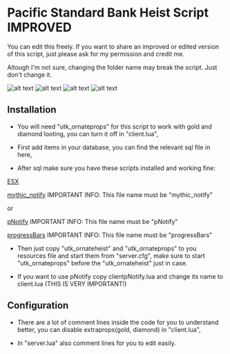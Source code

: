 # Pacific Standard Bank Heist Script IMPROVED

You can edit this freely. If you want to share an improved or edited version of this script, just please ask for my permission and credit me.

Altough I'm not sure, changing the folder name may break the script. Just don't change it.

![alt text](https://forum.cfx.re/uploads/default/optimized/4X/b/5/0/b500c4fc5d974eb30f43c3578cdfe8d7e2974c46_2_514x500.png)
![alt text](https://forum.cfx.re/uploads/default/original/4X/d/c/a/dcae9e2d67ab29eb247f82f592c0d4d060259eba.gif)
![alt text](https://forum.cfx.re/uploads/default/optimized/4X/d/0/8/d0820440c58bdfacbc50783e0cd78f9dade4be37_2_307x375.png)
![alt text](https://forum.cfx.re/uploads/default/optimized/4X/9/f/0/9f02a9608fe9eebdf7a081b283dfd5c0f993d83a_2_690x395.png)

## Installation

- You will need "utk_ornateprops" for this script to work with gold and diamond looting, you can turn it off in "client.lua",

- First add items in your database, you can find the relevant sql file in here,

- After sql make sure you have these scripts installed and working fine:

[ESX](https://github.com/ESX-Org/es_extended)

[mythic_notify](https://github.com/mythicrp/mythic_notify) IMPORTANT INFO: This file name must be "mythic_notify"

or

[pNotify](https://github.com/Nick78111/pNotify) IMPORTANT INFO: This file name must be "pNotify"

[progressBars](https://github.com/torpidity/progressBars/releases/tag/1.0) IMPORTANT INFO: This file name must be "progressBars"

- Then just copy "utk_ornateheist" and "utk_ornateprops" to you resources file and start them from "server.cfg", make sure to start "utk_ornateprops" before the "utk_ornateheist" just in case.

- If you want to use pNotify copy clientpNotify.lua and change its name to client.lua (THIS IS VERY IMPORTANT!)

## Configuration

- There are a lot of comment lines inside the code for you to understand better, you can disable extraprops(gold, diamond) in "client.lua",

- In "server.lua" also comment lines for you to edit easily.